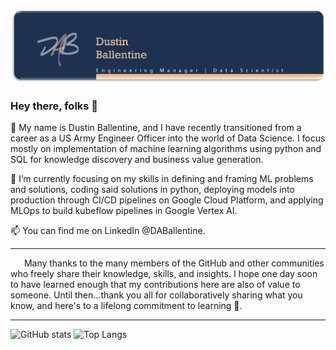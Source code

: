 ![Header](https://github.com/DABallentine/DABallentine/blob/main/header.PNG "Header")
### Hey there, folks 👋

🔭 My name is Dustin Ballentine, and I have recently transitioned from a career as a US Army Engineer Officer into the world of Data Science. I focus mostly on implementation of machine learning algorithms using python and SQL for knowledge discovery and business value generation. 

🌱 I’m currently focusing on my skills in defining and framing ML problems and solutions, coding said solutions in python, deploying models into production through CI/CD pipelines on Google Cloud Platform, and applying MLOps to build kubeflow pipelines in Google Vertex AI.

📫 You can find me on LinkedIn @DABallentine.

_____________________________________________________________________________________________________________________________________________________________________________
&emsp;&nbsp; Many thanks to the many members of the GitHub and other communities who freely share their knowledge, skills, and insights. I hope one day soon to have learned enough that my contributions here are also of value to someone. Until then...thank you all for collaboratively sharing what you know, and here's to a lifelong commitment to learning 🥂.
_____________________________________________________________________________________________________________________________________________________________________________

![GitHub stats](https://github-readme-stats.vercel.app/api?username=DABallentine&show_icons=true&theme=default&count_private=true)
![Top Langs](https://github-readme-stats.vercel.app/api/top-langs/?username=DABallentine&theme=default&count_private=true)

<!--
**DABallentine/DABallentine** is a ✨ _special_ ✨ repository because its `README.md` (this file) appears on your GitHub profile.

Here are some ideas to get you started:

- 🔭 I’m currently working on ...
- 🌱 I’m currently learning ...
- 👯 I’m looking to collaborate on ...
- 🤔 I’m looking for help with ...
- 💬 Ask me about ...
- 📫 How to reach me: ...
- 😄 Pronouns: ...
- ⚡ Fun fact: ...
-->
